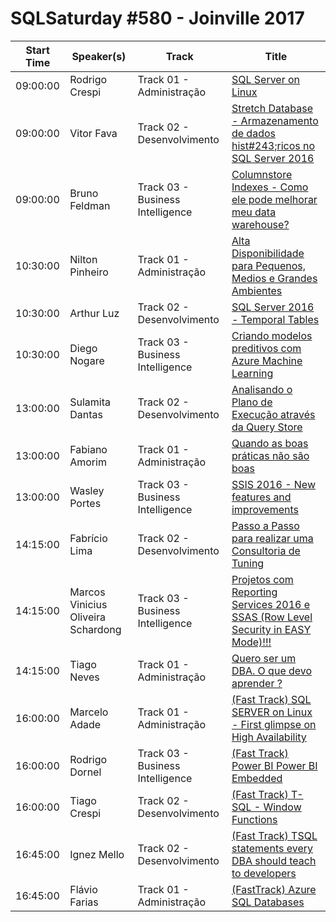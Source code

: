 # SQLSaturday #580 - Joinville 2017
Start Time|Speaker(s)|Track|Title
---|---|---|---
09:00:00|Rodrigo Crespi|Track 01 - Administração|[SQL Server on Linux](57327.md)
09:00:00|Vitor Fava|Track 02 - Desenvolvimento|[Stretch Database - Armazenamento de dados hist#243;ricos no SQL Server 2016](58066.md)
09:00:00|Bruno Feldman|Track 03 - Business Intelligence|[Columnstore Indexes - Como ele pode melhorar meu data warehouse?](61832.md)
10:30:00|Nilton Pinheiro|Track 01 - Administração|[Alta Disponibilidade para Pequenos, Medios e Grandes Ambientes](61523.md)
10:30:00|Arthur Luz|Track 02 - Desenvolvimento|[SQL Server 2016 - Temporal Tables](61604.md)
10:30:00|Diego Nogare|Track 03 - Business Intelligence|[Criando modelos preditivos com Azure Machine Learning](62549.md)
13:00:00|Sulamita Dantas|Track 02 - Desenvolvimento|[Analisando o Plano de Execução através da Query Store](57266.md)
13:00:00|Fabiano Amorim|Track 01 - Administração|[Quando as boas práticas não são boas](58283.md)
13:00:00|Wasley Portes|Track 03 - Business Intelligence|[SSIS 2016 - New features and improvements](59680.md)
14:15:00|Fabrício Lima|Track 02 - Desenvolvimento|[Passo a Passo para realizar uma Consultoria de Tuning](54596.md)
14:15:00|Marcos Vinicius Oliveira Schardong|Track 03 - Business Intelligence|[Projetos com Reporting Services 2016 e SSAS (Row Level Security in EASY Mode)!!!](55171.md)
14:15:00|Tiago Neves|Track 01 - Administração|[Quero ser um DBA. O que devo aprender ?](56732.md)
16:00:00|Marcelo Adade|Track 01 - Administração|[(Fast Track) SQL SERVER on Linux - First glimpse on High Availability](61607.md)
16:00:00|Rodrigo Dornel|Track 03 - Business Intelligence|[(Fast Track) Power BI  Power BI Embedded](62473.md)
16:00:00|Tiago Crespi|Track 02 - Desenvolvimento|[(Fast Track) T-SQL - Window Functions](63470.md)
16:45:00|Ignez Mello|Track 02 - Desenvolvimento|[(Fast Track) TSQL statements every DBA should teach to developers](57288.md)
16:45:00|Flávio Farias|Track 01 - Administração|[(FastTrack) Azure SQL Databases](61733.md)
